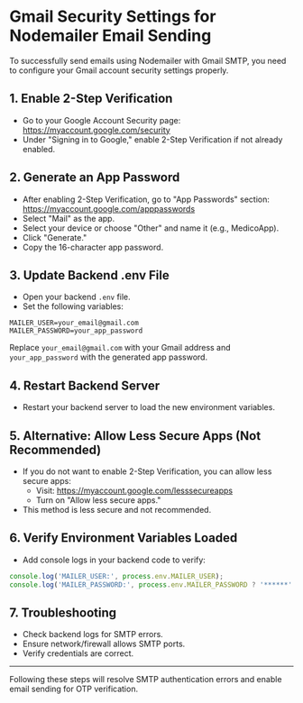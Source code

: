 # Gmail Security Settings for Nodemailer Email Sending

To successfully send emails using Nodemailer with Gmail SMTP, you need to configure your Gmail account security settings properly.

## 1. Enable 2-Step Verification

- Go to your Google Account Security page: https://myaccount.google.com/security
- Under "Signing in to Google," enable 2-Step Verification if not already enabled.

## 2. Generate an App Password

- After enabling 2-Step Verification, go to "App Passwords" section: https://myaccount.google.com/apppasswords
- Select "Mail" as the app.
- Select your device or choose "Other" and name it (e.g., MedicoApp).
- Click "Generate."
- Copy the 16-character app password.

## 3. Update Backend .env File

- Open your backend `.env` file.
- Set the following variables:

```
MAILER_USER=your_email@gmail.com
MAILER_PASSWORD=your_app_password
```

Replace `your_email@gmail.com` with your Gmail address and `your_app_password` with the generated app password.

## 4. Restart Backend Server

- Restart your backend server to load the new environment variables.

## 5. Alternative: Allow Less Secure Apps (Not Recommended)

- If you do not want to enable 2-Step Verification, you can allow less secure apps:
  - Visit: https://myaccount.google.com/lesssecureapps
  - Turn on "Allow less secure apps."
- This method is less secure and not recommended.

## 6. Verify Environment Variables Loaded

- Add console logs in your backend code to verify:

```js
console.log('MAILER_USER:', process.env.MAILER_USER);
console.log('MAILER_PASSWORD:', process.env.MAILER_PASSWORD ? '******' : 'Not Set');
```

## 7. Troubleshooting

- Check backend logs for SMTP errors.
- Ensure network/firewall allows SMTP ports.
- Verify credentials are correct.

---

Following these steps will resolve SMTP authentication errors and enable email sending for OTP verification.

